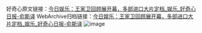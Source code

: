 好奇心原文链接：[今日娱乐：王家卫回顾展开幕，多部进口大片定档_娱乐_好奇心日报-俞斯译](https://www.qdaily.com/articles/4347.html)
WebArchive归档链接：[今日娱乐：王家卫回顾展开幕，多部进口大片定档_娱乐_好奇心日报-俞斯译](http://web.archive.org/web/20190623154315/https://www.qdaily.com/articles/4347.html)
![image](http://ww3.sinaimg.cn/large/007d5XDply1g3vfcm560ij30u03onqv5)